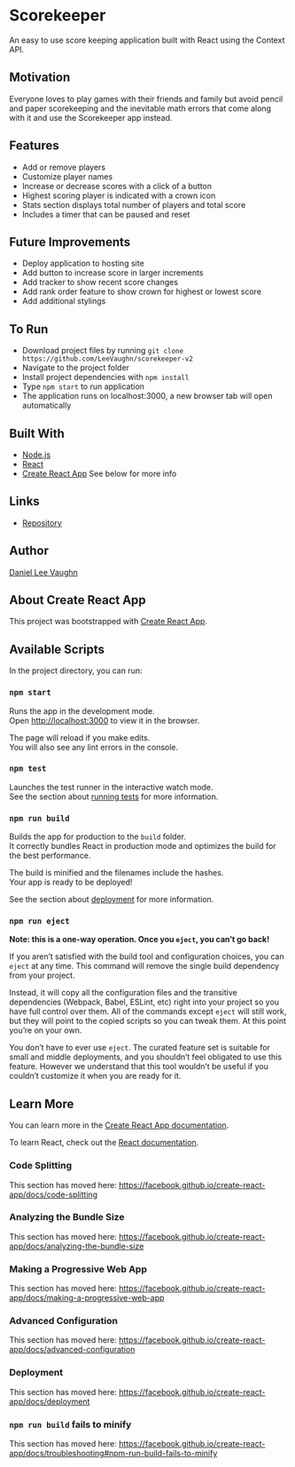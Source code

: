 # Scorekeeper

An easy to use score keeping application built with React using the Context API.

## Motivation

Everyone loves to play games with their friends and family but avoid pencil and paper scorekeeping and the inevitable math
errors that come along with it and use the Scorekeeper app instead.

## Features

* Add or remove players
* Customize player names
* Increase or decrease scores with a click of a button
* Highest scoring player is indicated with a crown icon
* Stats section displays total number of players and total score
* Includes a timer that can be paused and reset

## Future Improvements

* Deploy application to hosting site
* Add button to increase score in larger increments
* Add tracker to show recent score changes
* Add rank order feature to show crown for highest or lowest score
* Add additional stylings

## To Run

* Download project files by running ```git clone https://github.com/LeeVaughn/scorekeeper-v2```
* Navigate to the project folder
* Install project dependencies with ```npm install```
* Type ```npm start``` to run application
* The application runs on localhost:3000, a new browser tab will open automatically

## Built With

* [Node.js](https://nodejs.org/en/)
* [React](https://reactjs.org/)
* [Create React App](https://github.com/facebook/create-react-app) See below for more info

## Links

* [Repository](https://github.com/LeeVaughn/scorekeeper-v2)

## Author

[Daniel Lee Vaughn](https://github.com/LeeVaughn)

## About Create React App

This project was bootstrapped with [Create React App](https://github.com/facebook/create-react-app).

## Available Scripts

In the project directory, you can run:

### `npm start`

Runs the app in the development mode.<br>
Open [http://localhost:3000](http://localhost:3000) to view it in the browser.

The page will reload if you make edits.<br>
You will also see any lint errors in the console.

### `npm test`

Launches the test runner in the interactive watch mode.<br>
See the section about [running tests](https://facebook.github.io/create-react-app/docs/running-tests) for more information.

### `npm run build`

Builds the app for production to the `build` folder.<br>
It correctly bundles React in production mode and optimizes the build for the best performance.

The build is minified and the filenames include the hashes.<br>
Your app is ready to be deployed!

See the section about [deployment](https://facebook.github.io/create-react-app/docs/deployment) for more information.

### `npm run eject`

**Note: this is a one-way operation. Once you `eject`, you can’t go back!**

If you aren’t satisfied with the build tool and configuration choices, you can `eject` at any time. This command will remove the single build dependency from your project.

Instead, it will copy all the configuration files and the transitive dependencies (Webpack, Babel, ESLint, etc) right into your project so you have full control over them. All of the commands except `eject` will still work, but they will point to the copied scripts so you can tweak them. At this point you’re on your own.

You don’t have to ever use `eject`. The curated feature set is suitable for small and middle deployments, and you shouldn’t feel obligated to use this feature. However we understand that this tool wouldn’t be useful if you couldn’t customize it when you are ready for it.

## Learn More

You can learn more in the [Create React App documentation](https://facebook.github.io/create-react-app/docs/getting-started).

To learn React, check out the [React documentation](https://reactjs.org/).

### Code Splitting

This section has moved here: https://facebook.github.io/create-react-app/docs/code-splitting

### Analyzing the Bundle Size

This section has moved here: https://facebook.github.io/create-react-app/docs/analyzing-the-bundle-size

### Making a Progressive Web App

This section has moved here: https://facebook.github.io/create-react-app/docs/making-a-progressive-web-app

### Advanced Configuration

This section has moved here: https://facebook.github.io/create-react-app/docs/advanced-configuration

### Deployment

This section has moved here: https://facebook.github.io/create-react-app/docs/deployment

### `npm run build` fails to minify

This section has moved here: https://facebook.github.io/create-react-app/docs/troubleshooting#npm-run-build-fails-to-minify
